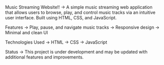 Music Streaming Website!!
-> A simple music streaming web application that allows users to browse, play, and control music tracks via an intuitive user interface. Built using HTML, CSS, and JavaScript.

Features
-> Play, pause, and navigate music tracks
-> Responsive design
-> Minimal and clean UI

Technologies Used
-> HTML
-> CSS
-> JavaScript

Status
-> This project is under development and may be updated with additional features and improvements.
